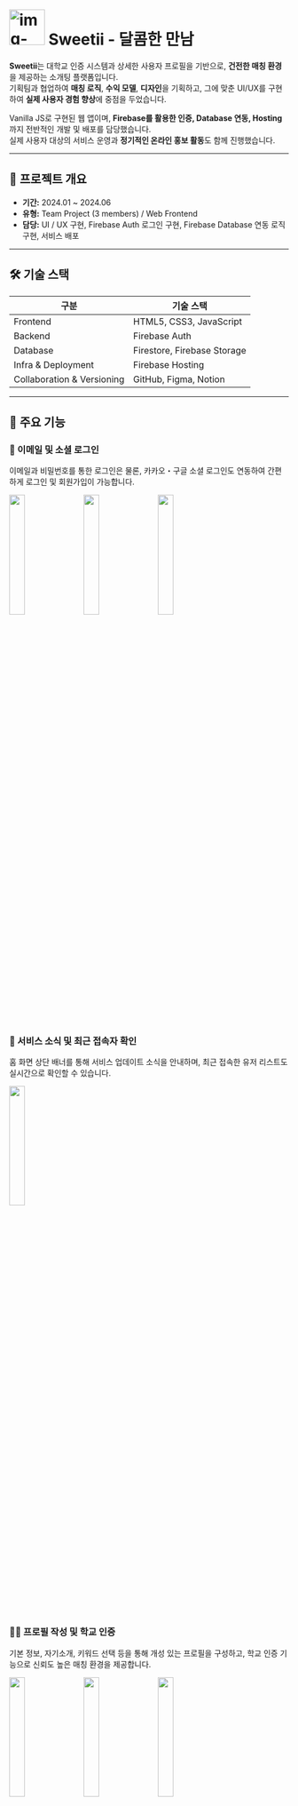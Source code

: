 # <img width="64" height="64" alt="img-logo" src="https://github.com/user-attachments/assets/0d8b4fd5-9881-4a80-b218-b2d8805f4219" /> Sweetii - 달콤한 만남

**Sweetii**는 대학교 인증 시스템과 상세한 사용자 프로필을 기반으로, **건전한 매칭 환경**을 제공하는 소개팅 플랫폼입니다.  
기획팀과 협업하여 **매칭 로직**, **수익 모델**, **디자인**을 기획하고, 그에 맞춘 UI/UX를 구현하여 **실제 사용자 경험 향상**에 중점을 두었습니다.  

Vanilla JS로 구현된 웹 앱이며, **Firebase를 활용한 인증, Database 연동, Hosting**까지 전반적인 개발 및 배포를 담당했습니다.  
실제 사용자 대상의 서비스 운영과 **정기적인 온라인 홍보 활동**도 함께 진행했습니다.

---

## 🧭 프로젝트 개요

- **기간:** 2024.01 ~ 2024.06  
- **유형:** Team Project (3 members) / Web Frontend
- **담당:** UI / UX 구현, Firebase Auth 로그인 구현, Firebase Database 연동 로직 구현, 서비스 배포

---

## 🛠 기술 스택

| 구분 | 기술 스택 |
|------|------|
| Frontend | HTML5, CSS3, JavaScript |
| Backend | Firebase Auth |
| Database | Firestore, Firebase Storage |
| Infra & Deployment | Firebase Hosting |
| Collaboration & Versioning | GitHub, Figma, Notion |

---

## 🎯 주요 기능

### 🔐 이메일 및 소셜 로그인
이메일과 비밀번호를 통한 로그인은 물론, 카카오・구글 소셜 로그인도 연동하여 간편하게 로그인 및 회원가입이 가능합니다.
<p>
  <img src="https://github.com/user-attachments/assets/fbf96efd-484b-42b9-b337-069c08f045ae" width="23.5%"/>
  &nbsp;&nbsp;
  <img src="https://github.com/user-attachments/assets/dcd88cbd-c117-4bd8-aec3-7e2a852602b1" width="23.5%"/>
  &nbsp;&nbsp;
  <img  src="https://github.com/user-attachments/assets/a8ac6de2-7522-40a9-b1ab-efe649d8235a" width="23.5%"/>
</p>
<br>

### 📣 서비스 소식 및 최근 접속자 확인
홈 화면 상단 배너를 통해 서비스 업데이트 소식을 안내하며, 최근 접속한 유저 리스트도 실시간으로 확인할 수 있습니다.
<p>
  <img src="https://github.com/user-attachments/assets/8241f8c0-9113-460c-bad2-4aaa65fd5293" width="23.5%"/>
</p>
<br>

### 🧑‍🎓 프로필 작성 및 학교 인증
기본 정보, 자기소개, 키워드 선택 등을 통해 개성 있는 프로필을 구성하고, 학교 인증 기능으로 신뢰도 높은 매칭 환경을 제공합니다.
<p>
  <img src="https://github.com/user-attachments/assets/fc9609a0-7c0f-43f7-a037-cc31409e6903" width="23.5%"/>
  &nbsp;&nbsp;
  <img src="https://github.com/user-attachments/assets/0428c889-c62a-4977-bc70-1c01ca190dd8" width="23.5%"/>
  &nbsp;&nbsp;
  <img src="https://github.com/user-attachments/assets/a9657fca-de65-43d1-8795-9262157d1da6" width="23.5%"/>
</p>
<br>

### 🧭 프로필 탐색 및 매칭 요청
가로 스크롤로 다양한 유저의 프로필 카드를 탐색하고, 상세 프로필 열람 후 매칭 요청을 보낼 수 있습니다. 상대가 먼저 요청한 경우, 수락 또는 거절 버튼이 표시됩니다.
<p>
  <img src="https://github.com/user-attachments/assets/20f953b8-5db8-4545-a03d-67668f8e408b" width="23.5%"/>
  &nbsp;&nbsp;
  <img src="https://github.com/user-attachments/assets/1bb689a9-df0a-43b6-8ff3-ec653e9a0df1" width="23.5%"/>
  &nbsp;&nbsp;
  <img src="https://github.com/user-attachments/assets/5e13825d-9c88-4991-8a39-1dfc3aa6bc9f" width="23.5%"/>
  &nbsp;&nbsp;
  <img src="https://github.com/user-attachments/assets/cd396f19-afdb-4376-a150-485cc1ff9d37" width="23.5%"/>
</p>
<br>

### 💌 매칭 관리
보낸 요청과 받은 요청을 각각 확인할 수 있으며, 매칭 상태(대기/수락/거절)가 명확하게 표시되어 현재 매칭 상태를 한눈에 알 수 있습니다.
<p>
  <img src="https://github.com/user-attachments/assets/2e239896-1ec4-4a22-b4c1-c10cdada8187" width="23.5%"/>
  &nbsp;&nbsp;
  <img src="https://github.com/user-attachments/assets/c1877de7-a811-4417-a7fb-00841c4904b7" width="23.5%"/>
  &nbsp;&nbsp;
</p>
<br>

### 💬 실시간 채팅 및 알림
매칭이 성사되면 채팅방이 자동 생성되며, 실시간 채팅이 가능합니다. 또한, 쿡 찌르기 기능을 통해 상대방에게 SMS 알림을 보낼 수 있습니다.
<p>
  <img src="https://github.com/user-attachments/assets/996da398-9a3b-4d3c-81b0-92390d11cb7b" width="23.5%"/>
  &nbsp;&nbsp;
  <img src="https://github.com/user-attachments/assets/ae19c284-ffb8-4a08-9644-f034f0d6f16a" width="23.5%"/>
  &nbsp;&nbsp;
  <img src="https://github.com/user-attachments/assets/2688affc-24bc-48d6-ad83-0fde9d1e9d85" width="23.5%"/>
</p>
<br>

### 🛎 고객센터
이용 중 발생한 불편사항이나 문의사항을 접수할 수 있는 고객센터 기능을 제공하며, 이미지 첨부도 지원합니다.
<p>
  <img src="https://github.com/user-attachments/assets/a9f78f9e-b84c-4250-979e-6f822a83001e" width="23.5%"/>
  &nbsp;&nbsp;
  <img src="https://github.com/user-attachments/assets/7ddf1175-54f3-48b8-b086-b6ac7c047650" width="23.5%"/>
</p>
<br>

### 🛍 매칭 재화 상점
서비스 내 재화인 방울을 구매할 수 있는 상점 기능을 제공하며, PG사 API 연동을 통해 결제 기능을 구현하였습니다.
<p>
  <img src="https://github.com/user-attachments/assets/7a6dac11-4033-45a8-92c5-ed0df8b2c8f9" width="23.5%"/>
  &nbsp;&nbsp;
  <img src="https://github.com/user-attachments/assets/e7a562b5-bb11-4d6a-8ee9-d134d7256c24" width="23.5%"/>
</p>

---

## 📎 기타 정보
본 문서는 주요 기능, 구조, 핵심 기술 중심으로 구성되어 있습니다.  
개발 배경 및 문제 해결 과정, 배운 점 등은 [포트폴리오 사이트](https://mesel7.dev/projects/seremeety)에서 확인하실 수 있습니다.
